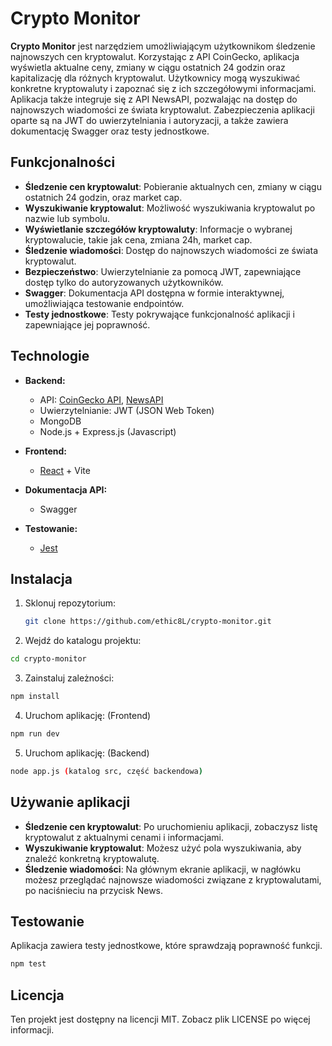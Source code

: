 # Crypto Monitor

**Crypto Monitor**  jest narzędziem umożliwiającym użytkownikom śledzenie
najnowszych cen kryptowalut. Korzystając z API CoinGecko, aplikacja wyświetla aktualne ceny,
zmiany w ciągu ostatnich 24 godzin oraz kapitalizację dla różnych kryptowalut. Użytkownicy mogą
wyszukiwać konkretne kryptowaluty i zapoznać się z ich szczegółowymi informacjami. Aplikacja
także integruje się z API NewsAPI, pozwalając na dostęp do najnowszych wiadomości ze świata
kryptowalut. Zabezpieczenia aplikacji oparte są na JWT do uwierzytelniania i autoryzacji, a także
zawiera dokumentację Swagger oraz testy jednostkowe.

## Funkcjonalności

- **Śledzenie cen kryptowalut**: Pobieranie aktualnych cen, zmiany w ciągu ostatnich 24 godzin, oraz market cap.
- **Wyszukiwanie kryptowalut**: Możliwość wyszukiwania kryptowalut po nazwie lub symbolu.
- **Wyświetlanie szczegółów kryptowaluty**: Informacje o wybranej kryptowalucie, takie jak cena, zmiana 24h, market cap.
- **Śledzenie wiadomości**: Dostęp do najnowszych wiadomości ze świata kryptowalut.
- **Bezpieczeństwo**: Uwierzytelnianie za pomocą JWT, zapewniające dostęp tylko do autoryzowanych użytkowników.
- **Swagger**: Dokumentacja API dostępna w formie interaktywnej, umożliwiająca testowanie endpointów.
- **Testy jednostkowe**: Testy pokrywające funkcjonalność aplikacji i zapewniające jej poprawność.

## Technologie

- **Backend:**
  - API: [CoinGecko API](https://www.coingecko.com/en/api), [NewsAPI](https://newsapi.org/)
  - Uwierzytelnianie: JWT (JSON Web Token)
  - MongoDB
  - Node.js + Express.js (Javascript)
  
- **Frontend:**
  - [React](https://reactjs.org/) + Vite
  
- **Dokumentacja API:**
  - Swagger
  
- **Testowanie:**
  - [Jest](https://jestjs.io/) 
  
## Instalacja

1. Sklonuj repozytorium:

   ```bash
   git clone https://github.com/ethic8L/crypto-monitor.git
   ```

2. Wejdź do katalogu projektu:
   
  ```bash
  cd crypto-monitor
  ```

3. Zainstaluj zależności:

  ```bash
  npm install
  ```

4. Uruchom aplikację: (Frontend)

  ```bash
  npm run dev 
  ```

5. Uruchom aplikację: (Backend)

  ```bash
  node app.js (katalog src, część backendowa) 
  ```

## Używanie aplikacji


- **Śledzenie cen kryptowalut**:  Po uruchomieniu aplikacji, zobaczysz listę kryptowalut z aktualnymi cenami i informacjami.
- **Wyszukiwanie kryptowalut**: Możesz użyć pola wyszukiwania, aby znaleźć konkretną kryptowalutę.
- **Śledzenie wiadomości**: Na głównym ekranie aplikacji, w nagłówku możesz przeglądać najnowsze wiadomości związane z kryptowalutami, po naciśnieciu na przycisk News.


## Testowanie 

Aplikacja zawiera testy jednostkowe, które sprawdzają poprawność funkcji.

  ```bash
  npm test
  ```

## Licencja

Ten projekt jest dostępny na licencji MIT. Zobacz plik LICENSE po więcej informacji.






